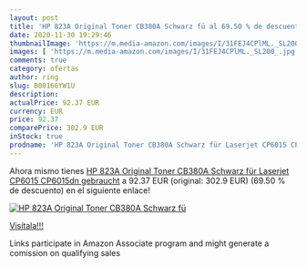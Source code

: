 ```yaml
---
layout: post
title: 'HP 823A Original Toner CB380A Schwarz fü al 69.50 % de descuento'
date: 2020-11-30 19:29:46
thumbnailImage: 'https://m.media-amazon.com/images/I/31FEJ4CPlML._SL200_.jpg'
images: [ 'https://m.media-amazon.com/images/I/31FEJ4CPlML._SL200_.jpg' ]
comments: true
category: ofertas
author: ring
slug: B00166YW1U
description:
actualPrice: 92.37 EUR
currency: EUR
price: 92.37
comparePrice: 302.9 EUR
inStock: true
prodname: 'HP 823A Original Toner CB380A Schwarz für Laserjet CP6015 CP6015dn gebraucht'
---
```


Ahora mismo tienes [HP 823A Original Toner CB380A Schwarz für Laserjet CP6015 CP6015dn gebraucht](https://www.amazon.fr/dp/B00166YW1U/?tag=tolees0d-21) a 92.37 EUR (original: 302.9 EUR) (69.50 %  de descuento) en el siguiente enlace!

[![HP 823A Original Toner CB380A Schwarz fü](https://m.media-amazon.com/images/I/31FEJ4CPlML._SL200_.jpg)](https://www.amazon.fr/dp/B00166YW1U/?tag=tolees0d-21)

[Visítala!!!](https://www.amazon.fr/dp/B00166YW1U/?tag=tolees0d-21)

Links participate in Amazon Associate program and might generate a comission on qualifying sales

